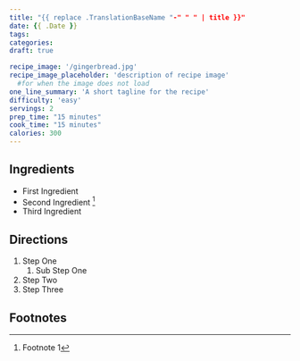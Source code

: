 ```yaml
---
title: "{{ replace .TranslationBaseName "-" " " | title }}"
date: {{ .Date }}
tags:
categories:
draft: true

recipe_image: '/gingerbread.jpg'
recipe_image_placeholder: 'description of recipe image'
  #for when the image does not load
one_line_summary: 'A short tagline for the recipe'
difficulty: 'easy'
servings: 2
prep_time: "15 minutes"
cook_time: "15 minutes"
calories: 300
---
```


## Ingredients

- First Ingredient
- Second Ingredient [^1]
- Third Ingredient

## Directions

1. Step One
   1. Sub Step One
2. Step Two
3. Step Three

## Footnotes

[^1]: Footnote 1